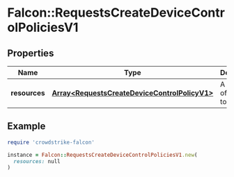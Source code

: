 # Falcon::RequestsCreateDeviceControlPoliciesV1

## Properties

| Name | Type | Description | Notes |
| ---- | ---- | ----------- | ----- |
| **resources** | [**Array&lt;RequestsCreateDeviceControlPolicyV1&gt;**](RequestsCreateDeviceControlPolicyV1.md) | A collection of policies to create |  |

## Example

```ruby
require 'crowdstrike-falcon'

instance = Falcon::RequestsCreateDeviceControlPoliciesV1.new(
  resources: null
)
```


